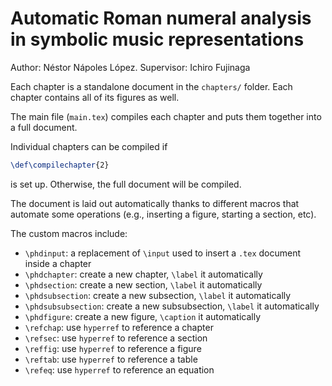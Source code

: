 # Automatic Roman numeral analysis in symbolic music representations

Author: Néstor Nápoles López. Supervisor: Ichiro Fujinaga

Each chapter is a standalone document in the `chapters/` folder. Each chapter contains all of its figures as well.

The main file (`main.tex`) compiles each chapter and puts them together into a full document.

Individual chapters can be compiled if

```latex
\def\compilechapter{2}
```

is set up. Otherwise, the full document will be compiled.

The document is laid out automatically thanks to different macros that automate some operations (e.g., inserting a figure, starting a section, etc).

The custom macros include:

- `\phdinput`: a replacement of `\input` used to insert a `.tex` document inside a chapter
- `\phdchapter`: create a new chapter, `\label` it automatically
- `\phdsection`: create a new section, `\label` it automatically
- `\phdsubsection`: create a new subsection, `\label` it automatically
- `\phdsubsubsection`: create a new subsubsection, `\label` it automatically
- `\phdfigure`: create a new figure, `\caption` it automatically
- `\refchap`: use `hyperref` to reference a chapter
- `\refsec`: use `hyperref` to reference a section
- `\reffig`: use `hyperref` to reference a figure
- `\reftab`: use `hyperref` to reference a table
- `\refeq`: use `hyperref` to reference an equation
